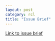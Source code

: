 ```yaml
---
layout: post
category: rcl
title: "Issue Brief"
---
```


[Link to issue brief](https://docs.google.com/document/d/1yELJEE1DgdKyl_TuJUx7a5Sz9w-SlGGUssQaeCAI1Aw/edit?usp=sharing)